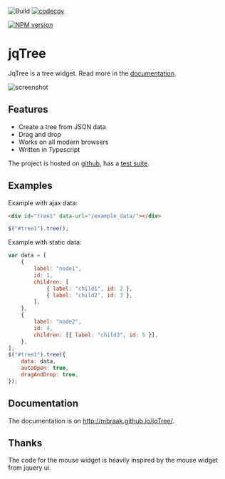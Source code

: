 ![Build](https://github.com/mbraak/jqTree/workflows/Continuous%20integration/badge.svg) [![codecov](https://codecov.io/gh/mbraak/jqTree/branch/dev/graph/badge.svg?token=DKzjY5YUlq)](https://codecov.io/gh/mbraak/jqTree)

[![NPM version](https://img.shields.io/npm/v/jqtree.svg)](https://www.npmjs.com/package/jqtree)

# jqTree

JqTree is a tree widget. Read more in the [documentation](https://mbraak.github.io/jqTree/).

![screenshot](https://raw.github.com/mbraak/jqTree/master/screenshot.png)

## Features

-   Create a tree from JSON data
-   Drag and drop
-   Works on all modern browsers
-   Written in Typescript

The project is hosted on [github](https://github.com/mbraak/jqTree), has a [test suite](http://mbraak.github.io/jqTree/test/test.html).

## Examples

Example with ajax data:

```html
<div id="tree1" data-url="/example_data/"></div>
```

```js
$("#tree1").tree();
```

Example with static data:

```js
var data = [
    {
        label: "node1",
        id: 1,
        children: [
            { label: "child1", id: 2 },
            { label: "child2", id: 3 },
        ],
    },
    {
        label: "node2",
        id: 4,
        children: [{ label: "child3", id: 5 }],
    },
];
$("#tree1").tree({
    data: data,
    autoOpen: true,
    dragAndDrop: true,
});
```

## Documentation

The documentation is on http://mbraak.github.io/jqTree/.

## Thanks

The code for the mouse widget is heavily inspired by the mouse widget from jquery ui.
